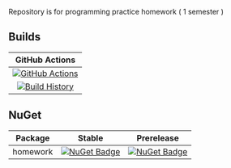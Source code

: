 Repository is for programming practice homework ( 1 semester )


## Builds


GitHub Actions |
:---: |
[![GitHub Actions](https://github.com/alexander-kurdakov/homework/workflows/Build%20master/badge.svg)](https://github.com/alexander-kurdakov/homework/actions?query=branch%3Amaster) |
[![Build History](https://buildstats.info/github/chart/alexander-kurdakov/homework)](https://github.com/alexander-kurdakov/homework/actions?query=branch%3Amaster) |

## NuGet

Package | Stable | Prerelease
--- | --- | ---
homework | [![NuGet Badge](https://buildstats.info/nuget/homework)](https://www.nuget.org/packages/homework/) | [![NuGet Badge](https://buildstats.info/nuget/homework?includePreReleases=true)](https://www.nuget.org/packages/homework/)









